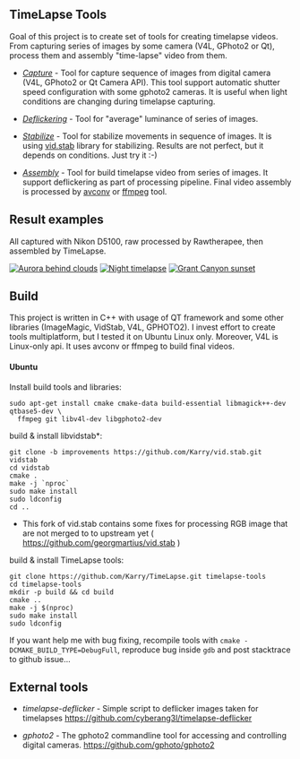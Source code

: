 
## TimeLapse Tools

Goal of this project is to create set of tools for creating timelapse videos.
From capturing series of images by some camera (V4L, GPhoto2 or Qt), 
process them and assembly "time-lapse" video from them.

 - *[Capture](https://github.com/Karry/TimeLapse/wiki/Capture)* - 
    Tool for capture sequence of images from digital camera (V4L, GPhoto2 or Qt Camera API).
    This tool support automatic shutter speed configuration with some gphoto2 cameras.
    It is useful when light conditions are changing during timelapse capturing.

 - *[Deflickering](https://github.com/Karry/TimeLapse/wiki/Deflickering)* - 
    Tool for "average" luminance of series of images.

 - *[Stabilize](https://github.com/Karry/TimeLapse/wiki/Stabilize)* - 
    Tool for stabilize movements in sequence of images.
    It is using [vid.stab](https://github.com/georgmartius/vid.stab) library for stabilizing. 
    Results are not perfect, but it depends on conditions. Just try it :-)

 - *[Assembly](https://github.com/Karry/TimeLapse/wiki/Assembly)* - 
    Tool for build timelapse video from series of images. It support deflickering 
    as part of processing pipeline. Final video assembly is processed by 
    [avconv](https://libav.org/avconv.html) or [ffmpeg](https://www.ffmpeg.org/ffmpeg.html) tool.

## Result examples

All captured with Nikon D5100, raw processed by Rawtherapee, then assembled by TimeLapse.

[![Aurora behind clouds](https://img.youtube.com/vi/XsykUYhzCsE/0.jpg)](https://www.youtube.com/watch?v=XsykUYhzCsE)
[![Night timelapse](https://img.youtube.com/vi/mv7ci8BZZr8/0.jpg)](https://www.youtube.com/watch?v=mv7ci8BZZr8)
[![Grant Canyon sunset](https://img.youtube.com/vi/ugQ-LHx41fg/0.jpg)](https://www.youtube.com/watch?v=ugQ-LHx41fg)

## Build

This project is written in C++ with usage of QT framework and some other libraries 
(ImageMagic, VidStab, V4L, GPHOTO2). 
I invest effort to create tools multiplatform, but I tested it on Ubuntu Linux only. 
Moreover, V4L is Linux-only api.
It uses avconv or ffmpeg to build final videos.

#### Ubuntu

Install build tools and libraries:

```
sudo apt-get install cmake cmake-data build-essential libmagick++-dev qtbase5-dev \
  ffmpeg git libv4l-dev libgphoto2-dev
```

build & install libvidstab*:
```
git clone -b improvements https://github.com/Karry/vid.stab.git vidstab
cd vidstab
cmake .
make -j `nproc`
sudo make install
sudo ldconfig
cd ..
```
* This fork of vid.stab contains some fixes for processing RGB image that are not merged to 
to upstream yet ( https://github.com/georgmartius/vid.stab )

build & install TimeLapse tools:

```
git clone https://github.com/Karry/TimeLapse.git timelapse-tools
cd timelapse-tools
mkdir -p build && cd build
cmake ..
make -j $(nproc)
sudo make install
sudo ldconfig
```

If you want help me with bug fixing, recompile tools with `cmake -DCMAKE_BUILD_TYPE=DebugFull`, 
reproduce bug inside `gdb` and post stacktrace to github issue...

## External tools

 - *timelapse-deflicker* - 
    Simple script to deflicker images taken for timelapses 
    https://github.com/cyberang3l/timelapse-deflicker

 - *gphoto2* -
    The gphoto2 commandline tool for accessing and controlling digital cameras. 
    https://github.com/gphoto/gphoto2
